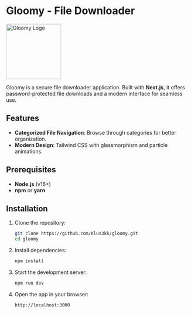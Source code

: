 # Gloomy - File Downloader

<img src="public/logo.png" alt="Gloomy Logo" width="150"/>

Gloomy is a secure file downloader application. Built with **Next.js**, it offers password-protected file downloads and a modern interface for seamless use.

## Features

- **Categorized File Navigation**: Browse through categories for better organization.
- **Modern Design**: Tailwind CSS with glassmorphism and particle animations.

## Prerequisites

- **Node.js** (v16+)
- **npm** or **yarn**

## Installation

1. Clone the repository:

   ```bash
   git clone https://github.com/Klus3kk/gloomy.git
   cd gloomy
   ```

2. Install dependencies:

   ```bash
   npm install
   ```

3. Start the development server:

   ```bash
   npm run dev
   ```

4. Open the app in your browser:

   ```bash
   http://localhost:3000
   ```
